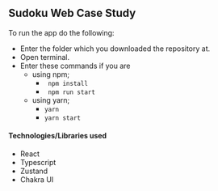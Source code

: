 ## Sudoku Web Case Study


To run the app do the following:
* Enter the folder which you downloaded the repository at.
* Open terminal.
* Enter these commands if you are
    * using npm;
        * ``` npm install``` 
        * ``` npm run start``` 
    * using yarn;
        * ``` yarn ``` 
        * ``` yarn start ``` 


#### Technologies/Libraries used
* React
* Typescript
* Zustand
* Chakra UI